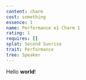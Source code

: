 ```yaml
---
content: charm
cost: something
essence: 1
name: Performance e1 Charm 1
rating: 1
requires: []
splat: Second Sunrise
trait: Performance
tree: Speaker
---
```


Hello **world**!
